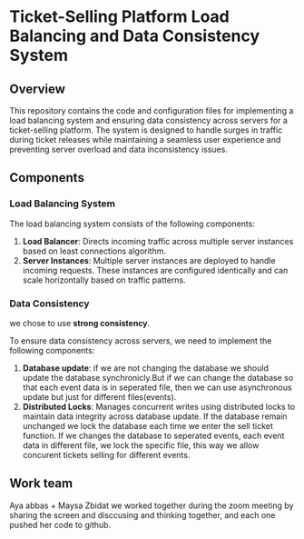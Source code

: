 # Ticket-Selling Platform Load Balancing and Data Consistency System

## Overview

This repository contains the code and configuration files for implementing a load balancing system and ensuring data consistency across servers for a ticket-selling platform. The system is designed to handle surges in traffic during ticket releases while maintaining a seamless user experience and preventing server overload and data inconsistency issues.

## Components

### Load Balancing System

The load balancing system consists of the following components:

1. **Load Balancer**: Directs incoming traffic across multiple server instances based on least connections algorithm.
2. **Server Instances**: Multiple server instances are deployed to handle incoming requests. These instances are configured identically and can scale horizontally based on traffic patterns.

### Data Consistency
we chose to use **strong consistency**.

To ensure data consistency across servers, we need to implement the following components:

1. **Database update**: if we are not changing the database we should update the database synchronicly.But if we can change the database so that each event data is in seperated file, then we can use asynchronous update but just for different files(events).
2. **Distributed Locks**: Manages concurrent writes using distributed locks to maintain data integrity across database update.
If the database remain unchanged we lock the database each time we enter the sell ticket function. If we changes the database to seperated events, each event data in different file, we lock the specific file, this way we allow concurent tickets selling for different events.

## Work team
Aya abbas + Maysa Zbidat
we worked together during the zoom meeting by sharing the screen and disccusing and thinking together,
and each one pushed her code to github. 


